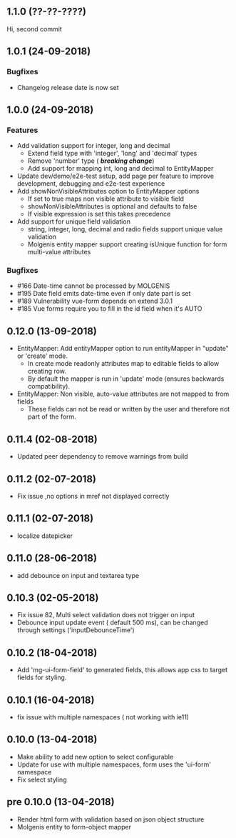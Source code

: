 <a name="1.1.0"></a>
## 1.1.0 (??-??-????)
Hi, second commit

<a name="1.0.1"></a>
## 1.0.1 (24-09-2018)
### Bugfixes
* Changelog release date is now set

<a name="1.0.0"></a>
## 1.0.0 (24-09-2018)
### Features
* Add validation support for integer, long and decimal
    * Extend field type with 'integer', 'long' and 'decimal' types
    * Remove 'number' type ( ***breaking change***)
    * Add support for mapping int, long and decimal to EntityMapper
* Update dev/demo/e2e-test setup, add page per feature to improve development, debugging and e2e-test experience 
* Add showNonVisibleAttributes option to EntityMapper options 
    * If set to true maps non visible attribute to visible field
    * showNonVisibleAttributes is optional and defaults to false
    * If visible expression is set this takes precedence 
* Add support for unique field validation
    * string, integer, long, decimal and radio fields support unique value validation
    * Molgenis entity mapper support creating isUnique function for form multi-value attributes 

### Bugfixes
* #166 Date-time cannot be processed by MOLGENIS
* #195 Date field emits date-time even if only date part is set 
* #189 Vulnerability vue-form depends on extend 3.0.1
* #185 Vue forms require you to fill in the id field when it's AUTO    
       

<a name="0.12.0"></a>
## 0.12.0 (13-09-2018)
* EntityMapper: Add entityMapper option to run entityMapper in "update" or 'create' mode.
    * In create mode readonly attributes map to editable fields to allow creating row.
    * By default the mapper is run in 'update' mode (ensures backwards compatibility).
* EntityMapper: Non visible, auto-value attributes are not mapped to from fields
    * These fields can not be read or written by the user and therefore not part of the form.
       

<a name="0.11.4"></a>
## 0.11.4 (02-08-2018)
* Updated peer dependency to remove warnings from build

<a name="0.11.2"></a>
## 0.11.2 (02-07-2018)
* Fix issue ,no options in mref not displayed correctly

<a name="0.11.1"></a>
## 0.11.1 (02-07-2018)
* localize datepicker

<a name="0.11.0"></a>
## 0.11.0 (28-06-2018)
* add debounce on input and textarea type

<a name="0.10.3"></a>
## 0.10.3 (02-05-2018)
* Fix issue 82, Multi select validation does not trigger on input  
* Debounce input update event ( default 500 ms), can be changed through settings ('inputDebounceTime')

<a name="0.10.2"></a>
## 0.10.2 (18-04-2018)
* Add 'mg-ui-form-field' to generated fields, this allows app css to target fields for styling. 

<a name="0.10.1"></a>
## 0.10.1 (16-04-2018)
* fix issue with multiple namespaces ( not working with ie11)

<a name="0.10.0"></a>

<a name="0.1.0"></a>
## 0.10.0 (13-04-2018)
* Make ability to add new option to select configurable 
* Update for use with multiple namespaces, form uses the 'ui-form' namespace 
* Fix select styling

<a name="0.9.12"></a>
## pre 0.10.0 (13-04-2018)
* Render html form with validation based on json object structure
* Molgenis entity to form-object mapper
